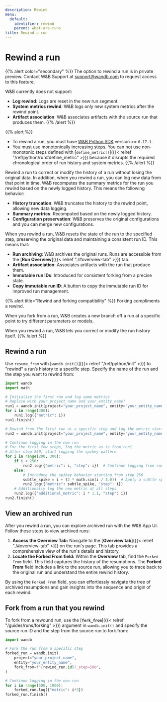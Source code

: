 ```yaml
---
description: Rewind
menu:
  default:
    identifier: rewind
    parent: what-are-runs
title: Rewind a run
---
```


# Rewind a run
{{% alert color="secondary" %}}
The option to rewind a run is in private preview. Contact W&B Support at support@wandb.com to request access to this feature.

W&B currently does not support:
* **Log rewind**: Logs are reset in the new run segment.
* **System metrics rewind**: W&B logs only new system metrics after the rewind point.
* **Artifact association**: W&B associates artifacts with the source run that produces them.
{{% /alert %}}

{{% alert %}}
* To rewind a run, you must have [W&B Python SDK](https://pypi.org/project/wandb/) version >= `0.17.1`.
* You must use monotonically increasing steps. You can not use non-monotonic steps defined with [`define_metric()`]({{< relref "/ref/python/run#define_metric" >}}) because it disrupts the required chronological order of run history and system metrics.
{{% /alert %}}

Rewind a run to correct or modify the history of a run without losing the original data. In addition, when you 
rewind a run, you can log new data from that point in time. W&B recomputes the summary metrics for the run you rewind based on the newly logged history. This means the following behavior:
- **History truncation**: W&B truncates the history to the rewind point, allowing new data logging.
- **Summary metrics**: Recomputed based on the newly logged history.
- **Configuration preservation**: W&B preserves the original configurations and you can merge new configurations.

<!-- #### Manage runs -->
When you rewind a run, W&B resets the state of the run to the specified step, preserving the original data and maintaining a consistent run ID. This means that:

- **Run archiving**: W&B archives the original runs. Runs are accessible from the [**Run Overview**]({{< relref "./#overview-tab" >}}) tab.
- **Artifact association**: Associates artifacts with the run that produce them.
- **Immutable run IDs**: Introduced for consistent forking from a precise state.
- **Copy immutable run ID**: A button to copy the immutable run ID for improved run management.

{{% alert title="Rewind and forking compatibility" %}}
Forking compliments a rewind.

When you fork from a run, W&B creates a new branch off a run at a specific point to try different parameters or models. 

When you  rewind a run, W&B lets you correct or modify the run history itself.
{{% /alert %}}



## Rewind a run

Use `resume_from` with [`wandb.init()`]({{< relref "/ref/python/init" >}}) to "rewind" a run’s history to a specific step. Specify the name of the run and the step you want to rewind from:

```python
import wandb
import math

# Initialize the first run and log some metrics
# Replace with your_project_name and your_entity_name!
run1 = wandb.init(project="your_project_name", entity="your_entity_name")
for i in range(300):
    run1.log({"metric": i})
run1.finish()

# Rewind from the first run at a specific step and log the metric starting from step 200
run2 = wandb.init(project="your_project_name", entity="your_entity_name", resume_from=f"{run1.id}?_step=200")

# Continue logging in the new run
# For the first few steps, log the metric as is from run1
# After step 250, start logging the spikey pattern
for i in range(200, 300):
    if i < 250:
        run2.log({"metric": i, "step": i})  # Continue logging from run1 without spikes
    else:
        # Introduce the spikey behavior starting from step 250
        subtle_spike = i + (2 * math.sin(i / 3.0))  # Apply a subtle spikey pattern
        run2.log({"metric": subtle_spike, "step": i})
    # Additionally log the new metric at all steps
    run2.log({"additional_metric": i * 1.1, "step": i})
run2.finish()
```

## View an archived run


After you rewind a run, you can explore archived run with the W&B App UI. Follow these steps to view archived runs:

1. **Access the Overview Tab:** Navigate to the [**Overview tab**]({{< relref "./#overview-tab" >}}) on the run's page. This tab provides a comprehensive view of the run's details and history.
2. **Locate the Forked From field:** Within the **Overview** tab, find the `Forked From` field. This field captures the history of the resumptions. The **Forked From** field includes a link to the source run, allowing you to trace back to the original run and understand the entire rewind history.

By using the `Forked From` field, you can effortlessly navigate the tree of archived resumptions and gain insights into the sequence and origin of each rewind. 

## Fork from a run that you rewind

To fork from a rewound run, use the [**`fork_from`**]({{< relref "/guides/runs/forking" >}}) argument in `wandb.init()` and specify the source run ID and the step from the source run to fork from:

```python 
import wandb

# Fork the run from a specific step
forked_run = wandb.init(
    project="your_project_name",
    entity="your_entity_name",
    fork_from=f"{rewind_run.id}?_step=500",
)

# Continue logging in the new run
for i in range(500, 1000):
    forked_run.log({"metric": i*3})
forked_run.finish()
```